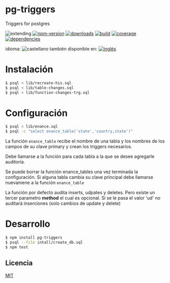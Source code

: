 <!--multilang v0 es:LEEME.md en:README.md -->
# pg-triggers
<!--lang:es-->
Triggers for postgres
<!--lang:en--]
Triggers for postgres

[!--lang:*-->

<!-- cucardas -->
![extending](https://img.shields.io/badge/stability-extending-orange.svg)
[![npm-version](https://img.shields.io/npm/v/pg-triggers.svg)](https://npmjs.org/package/pg-triggers)
[![downloads](https://img.shields.io/npm/dm/pg-triggers.svg)](https://npmjs.org/package/pg-triggers)
[![build](https://img.shields.io/travis/emilioplatzer/pg-triggers/master.svg)](https://travis-ci.org/emilioplatzer/pg-triggers)
[![coverage](https://img.shields.io/coveralls/emilioplatzer/pg-triggers/master.svg)](https://coveralls.io/r/emilioplatzer/pg-triggers)
[![dependencies](https://img.shields.io/david/emilioplatzer/pg-triggers.svg)](https://david-dm.org/emilioplatzer/pg-triggers)


<!--multilang buttons-->

idioma: ![castellano](https://raw.githubusercontent.com/codenautas/multilang/master/img/lang-es.png)
también disponible en:
[![inglés](https://raw.githubusercontent.com/codenautas/multilang/master/img/lang-en.png)](README.md)

<!--lang:es-->
# Instalación
<!--lang:en--]
# Install
[!--lang:*-->
```sh
$ psql < lib/recreate-his.sql
$ psql < lib/table-changes.sql
$ psql < lib/function-changes-trg.sql
```

<!--lang:es-->
# Configuración
<!--lang:en--]
# Config
[!--lang:*-->
```sh
$ psql < lib/enance.sql
$ psql -c "select enance_table('state','country,state')"
```
<!--lang:es-->
La función `enance_table` recibe el nombre de una tabla y los nombres de los campos de su clave primary y crean los triggers necesarios.

Debe llamarse a la función para cada tabla a la que se desee agregarle auditoría.

Se puede borrar la función enance_tables una vez terminada la configuración. Si alguna tabla cambia su clave principal debe llamarse nuevamene a la función `enance_table`

La función por defecto audita inserts, udpates y deletes. Pero existe un tercer parametro **method** el cual es opcional. Si se le pasa el valor 'ud' no auditará inserciones (solo cambios de update y delete)
<!--lang:en--]
You must call enance_table(table_name, primary_key_fields) for each table that you want to audit changes on each time you create a table or alter the primary key. 

<!--lang:es-->
# Desarrollo
<!--lang:en--]
# Devel
[!--lang:*-->
```sh
$ npm install pg-triggers
$ psql --file intall/create_db.sql
$ npm test
```

<!--lang:es-->
## Licencia
<!--lang:en--]
## License
[!--lang:*-->

[MIT](LICENSE)

